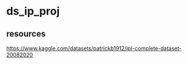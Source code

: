 # ds_ip_proj

## resources
https://www.kaggle.com/datasets/patrickb1912/ipl-complete-dataset-20082020
